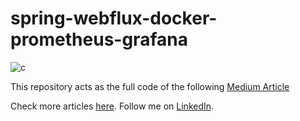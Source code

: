 # spring-webflux-docker-prometheus-grafana
![c](https://cdn-images-1.medium.com/v2/resize:fit:800/1*WvdzS3HiT2XopkxZzpE6bA.png)

This repository acts as the full code of the following [Medium Article]([https://link-url-here.org](https://daasrattale.medium.com/monitor-spring-reactive-micro-services-with-prometheus-and-grafana-a-how-to-guide-587b41c83156)https://daasrattale.medium.com/monitor-spring-reactive-micro-services-with-prometheus-and-grafana-a-how-to-guide-587b41c83156)

Check more articles [here](https://medium.com/@daasrattale).
Follow me on [LinkedIn](https://www.linkedin.com/in/elattar-saad/).

